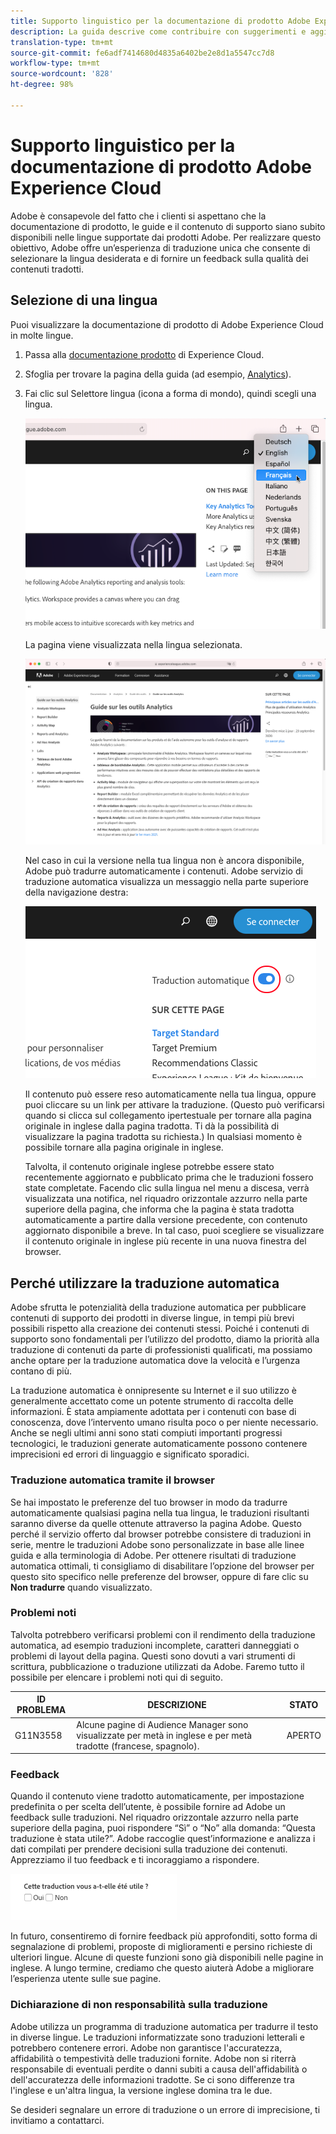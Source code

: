 ```yaml
---
title: Supporto linguistico per la documentazione di prodotto Adobe Experience Cloud
description: La guida descrive come contribuire con suggerimenti e aggiunte al sito della documentazione di Adobe.
translation-type: tm+mt
source-git-commit: fe6adf7414680d4835a6402be2e8d1a5547cc7d8
workflow-type: tm+mt
source-wordcount: '828'
ht-degree: 98%

---
```



# Supporto linguistico per la documentazione di prodotto Adobe Experience Cloud

Adobe è consapevole del fatto che i clienti si aspettano che la documentazione di prodotto, le guide e il contenuto di supporto siano subito disponibili nelle lingue supportate dai prodotti Adobe. Per realizzare questo obiettivo, Adobe offre un’esperienza di traduzione unica che consente di selezionare la lingua desiderata e di fornire un feedback sulla qualità dei contenuti tradotti.

## Selezione di una lingua

Puoi visualizzare la documentazione di prodotto di Adobe Experience Cloud in molte lingue.

1. Passa alla [documentazione prodotto](https://helpx.adobe.com/it/support/experience-cloud.html) di Experience Cloud.

1. Sfoglia per trovare la pagina della guida (ad esempio, [Analytics](https://docs.adobe.com/content/help/it-IT/analytics/landing/home.html)).

1. Fai clic sul Selettore lingua (icona a forma di mondo), quindi scegli una lingua.

   ![Selettore lingua](assets/language-dropdown.png)

   La pagina viene visualizzata nella lingua selezionata.

   ![Pagina tradotta](assets/french.png)

   Nel caso in cui la versione nella tua lingua non è ancora disponibile, Adobe può tradurre automaticamente i contenuti.  Adobe  servizio di traduzione automatica visualizza un messaggio nella parte superiore della navigazione destra:

   ![Messaggio di traduzione](assets/machine-translation-message.png)

   Il contenuto può essere reso automaticamente nella tua lingua, oppure puoi cliccare su un link per attivare la traduzione. (Questo può verificarsi quando si clicca sul collegamento ipertestuale per tornare alla pagina originale in inglese dalla pagina tradotta. Ti dà la possibilità di visualizzare la pagina tradotta su richiesta.) In qualsiasi momento è possibile tornare alla pagina originale in inglese.

   Talvolta, il contenuto originale inglese potrebbe essere stato recentemente aggiornato e pubblicato prima che le traduzioni fossero state completate. Facendo clic sulla lingua nel menu a discesa, verrà visualizzata una notifica, nel riquadro orizzontale azzurro nella parte superiore della pagina, che informa che la pagina è stata tradotta automaticamente a partire dalla versione precedente, con contenuto aggiornato disponibile a breve. In tal caso, puoi scegliere se visualizzare il contenuto originale in inglese più recente in una nuova finestra del browser.

## Perché utilizzare la traduzione automatica

Adobe sfrutta le potenzialità della traduzione automatica per pubblicare contenuti di supporto dei prodotti in diverse lingue, in tempi più brevi possibili rispetto alla creazione dei contenuti stessi. Poiché i contenuti di supporto sono fondamentali per l’utilizzo del prodotto, diamo la priorità alla traduzione di contenuti da parte di professionisti qualificati, ma possiamo anche optare per la traduzione automatica dove la velocità e l’urgenza contano di più.

La traduzione automatica è onnipresente su Internet e il suo utilizzo è generalmente accettato come un potente strumento di raccolta delle informazioni. È stata ampiamente adottata per i contenuti con base di conoscenza, dove l’intervento umano risulta poco o per niente necessario. Anche se negli ultimi anni sono stati compiuti importanti progressi tecnologici, le traduzioni generate automaticamente possono contenere imprecisioni ed errori di linguaggio e significato sporadici.

### Traduzione automatica tramite il browser

Se hai impostato le preferenze del tuo browser in modo da tradurre automaticamente qualsiasi pagina nella tua lingua, le traduzioni risultanti saranno diverse da quelle ottenute attraverso la pagina Adobe. Questo perché il servizio offerto dal browser potrebbe consistere di traduzioni in serie, mentre le traduzioni Adobe sono personalizzate in base alle linee guida e alla terminologia di Adobe. Per ottenere risultati di traduzione automatica ottimali, ti consigliamo di disabilitare l’opzione del browser per questo sito specifico nelle preferenze del browser, oppure di fare clic su **Non tradurre** quando visualizzato.

### Problemi noti

Talvolta potrebbero verificarsi problemi con il rendimento della traduzione automatica, ad esempio traduzioni incomplete, caratteri danneggiati o problemi di layout della pagina. Questi sono dovuti a vari strumenti di scrittura, pubblicazione o traduzione utilizzati da Adobe. Faremo tutto il possibile per elencare i problemi noti qui di seguito.

| **ID PROBLEMA** | **DESCRIZIONE** | **STATO** |
|--------------|-------------------------------------------------------------------------------------|------------|
| G11N3558 | Alcune pagine di Audience Manager sono visualizzate per metà in inglese e per metà tradotte (francese, spagnolo). | APERTO |

### Feedback

Quando il contenuto viene tradotto automaticamente, per impostazione predefinita o per scelta dell’utente, è possibile fornire ad Adobe un feedback sulle traduzioni. Nel
riquadro orizzontale azzurro nella parte superiore della pagina, puoi rispondere “Sì” o “No” alla domanda: “Questa traduzione è stata utile?”. Adobe raccoglie quest’informazione
e analizza i dati compilati per prendere decisioni sulla traduzione dei contenuti. Apprezziamo il tuo feedback e ti incoraggiamo a rispondere.

![Feedback](assets/machine-translation-feedback.png)

In futuro, consentiremo di fornire feedback più approfonditi, sotto forma di segnalazione di problemi, proposte di miglioramenti e persino richieste
di ulteriori lingue. Alcune di queste funzioni sono già disponibili nelle pagine in inglese. A lungo termine, crediamo che questo aiuterà Adobe a migliorare
l’esperienza utente sulle sue pagine.

<!--
![Improve this page](assets/feedback.png)
-->

### Dichiarazione di non responsabilità sulla traduzione

Adobe utilizza un programma di traduzione automatica per tradurre il testo in diverse lingue. Le traduzioni informatizzate sono traduzioni letterali e potrebbero contenere errori. Adobe non garantisce l&#39;accuratezza, affidabilità o tempestività delle traduzioni fornite. Adobe non si riterrà responsabile di eventuali perdite o danni subiti a causa dell&#39;affidabilità o dell&#39;accuratezza delle informazioni tradotte. Se ci sono differenze tra l&#39;inglese e un&#39;altra lingua, la versione inglese domina tra le due.

Se desideri segnalare un errore di traduzione o un errore di imprecisione, ti invitiamo a contattarci.
